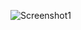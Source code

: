 ![Screenshot1](https://user-images.githubusercontent.com/55877103/118594469-27db7200-b7c7-11eb-8475-6c09a54d2d55.jpg)

